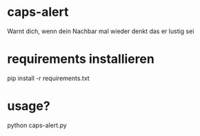 # caps-alert
Warnt dich, wenn dein Nachbar mal wieder denkt das er lustig sei

# requirements installieren
pip install -r requirements.txt

# usage?
python caps-alert.py